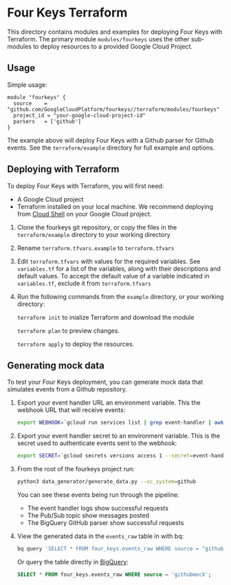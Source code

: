 # Four Keys Terraform

This directory contains modules and examples for deploying Four Keys with Terraform. The primary module `modules/fourkeys` uses the other sub-modules to deploy resources to a provided Google Cloud Project.  

## Usage
Simple usage:

```hcl
module "fourkeys" {
  source    = "github.com/GoogleCloudPlatform/fourkeys//terraform/modules/fourkeys"
  project_id = "your-google-cloud-project-id"
  parsers   = ['github']
}
```
The example above will deploy Four Keys with a Github parser for Github events. See the `terraform/example` directory for full example and options. 

## Deploying with Terraform

To deploy Four Keys with Terraform, you will first need:
* A Google Cloud project
* Terraform installed on your local machine. We recommend deploying from [Cloud Shell](https://shell.cloud.google.com/?show=ide%2Cterminal) on your Google Cloud project.

1. Clone the fourkeys git repository, or copy the files in the `terraform/example` directory to your working directory

1. Rename `terraform.tfvars.example` to `terraform.tfvars`

1. Edit `terraform.tfvars` with values for the required variables. See `variables.tf` for a list of the variables, along with their descriptions and default values. To accept the default value of a variable indicated in `variables.tf`, exclude it from `terraform.tfvars`

1. Run the following commands from the `example` directory, or your working directory:

    `terraform init` to inialize Terraform and download the module

    `terraform plan` to preview changes.

    `terraform apply` to deploy the resources.

## Generating mock data

To test your Four Keys deployment, you can generate mock data that simulates events from a Github repository.  

1. Export your event handler URL an environment variable. This the webhook URL that will receive events:

    ```sh
    export WEBHOOK=`gcloud run services list | grep event-handler | awk '{print $4}'`
    ```

1. Export your event handler secret to an environment variable. This is the secret used to authenticate events sent to the webhook:

    ```sh
    export SECRET=`gcloud secrets versions access 1 --secret=event-handler`
    ```

1. From the root of the fourkeys project run:

    ```sh
    python3 data_generator/generate_data.py --vc_system=github
    ``` 
    You can see these events being run through the pipeline:
    *  The event handler logs show successful requests
    *  The Pub/Sub topic show messages posted
    *  The BigQuery GitHub parser show successful requests

1. View the generated data in the `events_raw` table in with bq: 

    ```sh
    bq query 'SELECT * FROM four_keys.events_raw WHERE source = "githubmock";'
    ```
    Or query the table directly in [BigQuery](https://console.cloud.google.com/bigquery):
    ```sql
    SELECT * FROM four_keys.events_raw WHERE source = 'githubmock';
    ```
